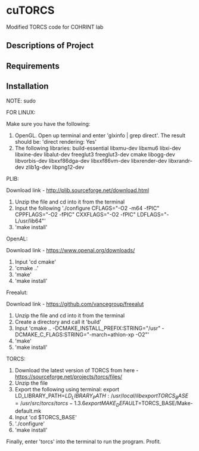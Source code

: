 # cuTORCS
Modified TORCS code for COHRINT lab
## Descriptions of Project

## Requirements

## Installation

NOTE: sudo

FOR LINUX:

Make sure you have the following:

1. OpenGL. Open up terminal and enter 'glxinfo | grep direct'. The result should be: 'direct rendering: Yes'
2. The following libraries: build-essential libxmu-dev libxmu6 libxi-dev libxine-dev libalut-dev freeglut3 freeglut3-dev cmake libogg-dev libvorbis-dev libxxf86dga-dev libxxf86vm-dev libxrender-dev libxrandr-dev zlib1g-dev libpng12-dev

PLIB:

Download link - http://plib.sourceforge.net/download.html

1. Unzip the file and cd into it from the terminal
2. Input the following './configure CFLAGS="-O2 -m64 -fPIC" CPPFLAGS="-O2 -fPIC" CXXFLAGS="-O2 -fPIC" LDFLAGS="-L/usr/lib64"'
3. 'make install'

OpenAL:

Download link - https://www.openal.org/downloads/

1. Input 'cd cmake'
2. 'cmake ..'
3. 'make'
4. 'make install'

Freealut:

Download link - https://github.com/vancegroup/freealut

1. Unzip the file and cd into it from the terminal
2. Create a directory and call it 'build'
3. Input 'cmake .. -DCMAKE_INSTALL_PREFIX:STRING="/usr" -DCMAKE_C_FLAGS:STRING="-march=athlon-xp -O2"'
4. 'make'
5. 'make install'

TORCS:

1. Download the latest version of TORCS from here - https://sourceforge.net/projects/torcs/files/
2. Unzip the file
3. Export the following using terminal:
    export LD_LIBRARY_PATH=$LD_LIBRARY_PATH:/usr/local/lib
    export TORCS_BASE=/usr/src/torcs/torcs-1.3.6
    export MAKE_DEFAULT=$TORCS_BASE/Make-default.mk
3. Input 'cd $TORCS_BASE'
4. './configure'
5. 'make install'

Finally, enter 'torcs' into the terminal to run the program. Profit.
